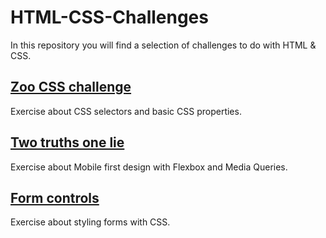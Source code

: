 # HTML-CSS-Challenges

In this repository you will find a selection of challenges to do with HTML & CSS.

## [Zoo CSS challenge](./zoo-css-challenge/)
Exercise about CSS selectors and basic CSS properties.
## [Two truths one lie](./Two-Truths-One-Lie)
Exercise about Mobile first design with Flexbox and Media Queries.
## [Form controls](./Form-Controls)
Exercise about styling forms with CSS.